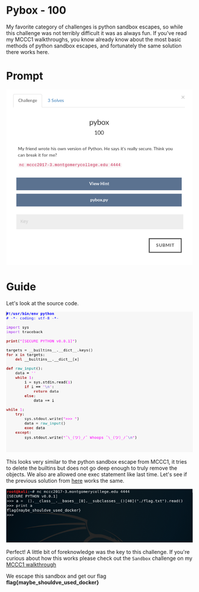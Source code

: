 # Pybox - 100
My favorite category of challenges is python sandbox escapes, so while this challenge was not terribly difficult it was as always fun.
If you've read my MCCC1 walkthroughs, you know already know about the most basic methods of python sandbox escapes, and fortunately the same solution there works here.
# Prompt

![alt text](https://github.com/Jhayes97/MCCC2017-Walkthrough/blob/master/src/pb1.PNG "Pybox")

# Guide

Let's look at the source code.

![alt text](https://github.com/Jhayes97/MCCC2017-Walkthrough/blob/master/src/pb2.PNG "Pybox")



This looks very similar to the python sandbox escape from MCCC1, it tries to delete the builtins but does not go deep enough to truly remove the objects.
We also are allowed one exec statement like last time. Let's see if the previous solution from [here](https://github.com/Jhayes97/MCCC1-Walkthrough/blob/master/Exploitation/Sandbox%20-%20200.md) works the same.


![alt text](https://github.com/Jhayes97/MCCC2017-Walkthrough/blob/master/src/pb3.PNG "Pybox")

Perfect! A little bit of foreknowledge was the key to this challenge. If you're curious about how this works please check out the `Sandbox` challenge on my [MCCC1 walkthrough](https://github.com/Jhayes97/MCCC1-Walkthrough/blob/master/Exploitation/Sandbox%20-%20200.md)

We escape this sandbox and get our flag **flag{maybe_shouldve_used_docker}**
